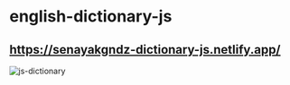 # english-dictionary-js
## https://senayakgndz-dictionary-js.netlify.app/

![js-dictionary](https://user-images.githubusercontent.com/69090467/216465822-5a78301b-55dd-47e0-bea3-880a29128eb3.png)

